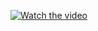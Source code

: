 [![Watch the video](https://github.com/user-attachments/assets/0783e2b9-be10-4282-8a0b-1daad3b19395)](https://www.youtube.com/watch?v=hShDo-THaMg)
